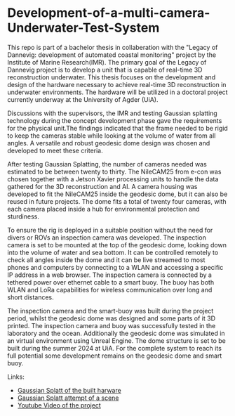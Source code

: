 # Development-of-a-multi-camera-Underwater-Test-System

This repo is part of a bachelor thesis in collaberation with the "Legacy of Dannevig: development of automated coastal monitoring" project by the Institute of Marine Research(IMR). The primary goal of the Legacy of Dannevig project is to develop a unit that is capable of real-time 3D reconstruction underwater. This thesis focuses on the development and design of the hardware necessary to achieve real-time 3D reconstruction in underwater environments. The hardware will be utilized in a doctoral project currently underway at the University of Agder (UiA).

Discussions with the supervisors, the IMR and testing Gaussian splatting technology during the concept development phase gave the requirements for the physical unit.The findings indicated that the frame needed to be rigid to keep the cameras stable while looking at the volume of water from all angles. A versatile and robust geodesic dome design was chosen and developed to meet these criteria. 

After testing Gaussian Splatting, the number of cameras needed was estimated to be between twenty to thirty. The NileCAM25 from e-con was chosen together with a Jetson Xavier processing units to handle the data gathered for the 3D reconstruction and AI. A camera housing was developed to fit the NileCAM25 inside the geodesic dome, but it can also be reused in future projects. The dome fits a total of twenty four cameras, with each camera placed inside a hub for environmental protection and sturdiness.

To ensure the rig is deployed in a suitable position without the need for divers or ROVs an inspection camera was developed. The inspection camera is set to be mounted at the top of the geodesic dome, looking down into the volume of water and sea bottom. It can be controlled remotely to check all angles inside the dome and it can be live streamed to most phones and computers by connecting to a WLAN and accessing a specific IP address in a web browser. The inspection camera is connected by a tethered power over ethernet cable to a smart buoy. The buoy has both WLAN and LoRa capabilities for wireless communication over long and short distances.

The inspection camera and the smart-buoy was built during the project period, whilst the geodesic dome was designed and some parts of it 3D printed. The inspection camera and buoy was successfully tested in the laboratory and the ocean. Additionally the geodesic dome was simulated in an virtual environment using Unreal Engine. The dome structure is set to be built during the summer 2024 at UiA. For the complete system to reach its full potential some development remains on the geodesic dome and smart buoy. 

Links: 

- [Gaussian Splatt of the built harware](https://poly.cam/capture/2C4342B9-2C42-4000-ADCE-34B9547F4CDA)
- [Gaussian Splatt attempt of a scene](https://poly.cam/capture/99aa364c-8df5-4117-9ccb-add820ba049c)
- [Youtube Video of the project](URL)

